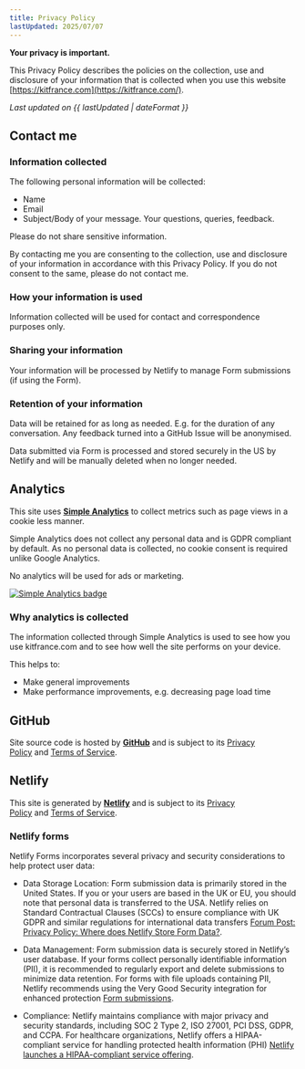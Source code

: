 ```yaml
---
title: Privacy Policy
lastUpdated: 2025/07/07
---
```

**Your privacy is important.**

This Privacy Policy describes the policies on the collection, use and disclosure of your information that is collected when you use this website [https://kitfrance.com](https://kitfrance.com/).

*Last updated on {{ lastUpdated | dateFormat }}*

## Contact me

### Information collected

The following personal information will be collected:

- Name
- Email
- Subject/Body of your message. Your questions, queries, feedback.

Please do not share sensitive information.

By contacting me you are consenting to the collection, use and disclosure of your information in accordance with this Privacy Policy. If you do not consent to the same, please do not contact me.

### How your information is used

Information collected will be used for contact and correspondence purposes only.

### Sharing your information

Your information will be processed by Netlify to manage Form submissions (if using the Form).

### Retention of your information

Data will be retained for as long as needed. E.g. for the duration of any conversation. Any feedback turned into a GitHub Issue will be anonymised.

Data submitted via Form is processed and stored securely in the US by Netlify and will be manually deleted when no longer needed.

## Analytics

This site uses [**Simple Analytics**](https://www.simpleanalytics.com/) to collect metrics such as page views in a cookie less manner.

Simple Analytics does not collect any personal data and is GDPR compliant by default. As no personal data is collected, no cookie consent is required unlike Google Analytics.

No analytics will be used for ads or marketing.

<a href="https://dashboard.simpleanalytics.com/?utm_source=kitfrance.com&utm_content=badge" referrerpolicy="origin" target="_blank"><picture><source srcset="https://simpleanalyticsbadges.com/kitfrance.com?mode=dark" media="(prefers-color-scheme: dark)" /><img src="https://simpleanalyticsbadges.com/kitfrance.com?mode=light" alt="Simple Analytics badge" loading="lazy" referrerpolicy="no-referrer" crossorigin="anonymous" /></picture></a>

### Why analytics is collected

The information collected through Simple Analytics is used to see how you use kitfrance.com and to see how well the site performs on your device.

This helps to:

- Make general improvements
- Make performance improvements, e.g. decreasing page load time

## GitHub

 Site source code is hosted by [**GitHub**](https://github.com/) and is subject to its [Privacy Policy](https://docs.github.com/en/free-pro-team@latest/github/site-policy/github-privacy-statement) and [Terms of Service](https://docs.github.com/en/free-pro-team@latest/github/site-policy/github-terms-of-service).

## Netlify

This site is generated by [**Netlify**](https://www.netlify.com) and is subject to its [Privacy Policy](https://www.netlify.com/privacy/) and [Terms of Service](https://www.netlify.com/legal/terms-of-use/?_gl=1*hro6du*_gcl_au*MTE5NTE3MDQ1MC4xNzM4MjczNDQzLjIzMTIyMzQyNi4xNzQwODM3MzM4LjE3NDA4MzczNzc.).

### Netlify forms

Netlify Forms incorporates several privacy and security considerations to help protect user data:

- Data Storage Location: Form submission data is primarily stored in the United States. If you or your users are based in the UK or EU, you should note that personal data is transferred to the USA. Netlify relies on Standard Contractual Clauses (SCCs) to ensure compliance with UK GDPR and similar regulations for international data transfers [Forum Post: Privacy Policy: Where does Netlify Store Form Data?](https://answers.netlify.com/t/privacy-policy-where-does-netlify-store-form-data/128605).

- Data Management: Form submission data is securely stored in Netlify’s user database. If your forms collect personally identifiable information (PII), it is recommended to regularly export and delete submissions to minimize data retention. For forms with file uploads containing PII, Netlify recommends using the Very Good Security integration for enhanced protection [Form submissions](https://docs.netlify.com/forms/submissions/?utm_content=ask-netlify).

- Compliance: Netlify maintains compliance with major privacy and security standards, including SOC 2 Type 2, ISO 27001, PCI DSS, GDPR, and CCPA. For healthcare organizations, Netlify offers a HIPAA-compliant service for handling protected health information (PHI) [Netlify launches a HIPAA-compliant service offering](https://www.netlify.com/blog/netlify-launches-a-hipaa-compliant-service-offering/?utm_content=ask-netlify).
